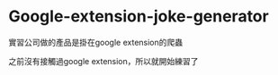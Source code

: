 # Google-extension-joke-generator

實習公司做的產品是掛在google extension的爬蟲

之前沒有接觸過google extension，所以就開始練習了
